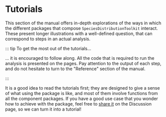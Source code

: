 # Tutorials

This section of the manual offers in-depth explorations of the ways in which the different
packages that compose `SpeciesDistributionToolkit` interact. These present longer
illustrations with a well-defined question, that can correspond to steps in an actual
analysis.

::: tip To get the most out of the tutorials...

... it is encouraged to follow along. All the code that is required to run the analysis is
presented on the pages. Pay attention to the output of each step, and do not hesitate to
turn to the "Reference" section of the manual.

:::

It is a good idea to read the tutorials first; they are designed to give a sense of what
using the package is like, and most of them involve functions from all the component
packages. If you have a good use case that you wonder how to achieve with the package, feel
free to [share it](https://github.com/PoisotLab/SpeciesDistributionToolkit.jl/discussions/categories/ideas) on the Discussion page, so we can turn it into a tutorial!
